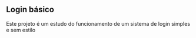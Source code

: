 ## Login básico

Este projeto é um estudo do funcionamento de um sistema de login simples e sem estilo
